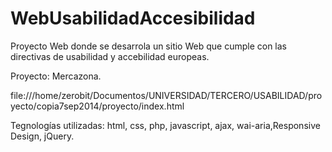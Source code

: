WebUsabilidadAccesibilidad
==========================

Proyecto Web donde se desarrola un sitio Web que cumple con las directivas de usabilidad y accebilidad europeas.

Proyecto: Mercazona.



file:///home/zerobit/Documentos/UNIVERSIDAD/TERCERO/USABILIDAD/proyecto/copia7sep2014/proyecto/index.html

Tegnologías utilizadas: html, css, php, javascript, ajax, wai-aria,Responsive Design, jQuery.
